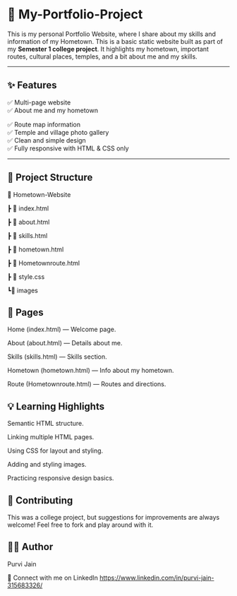 # 🏡 My-Portfolio-Project
This is my personal Portfolio Website, where I share about my skills and information of my Hometown. This is a basic static website built as part of my **Semester 1 college project**. It highlights my hometown, important routes, cultural places, temples, and a bit about me and my skills.

---

## ✨ **Features**

✅ Multi-page website  
✅ About me and my hometown 

✅ Route map information  
✅ Temple and village photo gallery  
✅ Clean and simple design  
✅ Fully responsive with HTML & CSS only

---

## 📂 **Project Structure**

📂 Hometown-Website

┣ 📜 index.html

┣ 📜 about.html

┣ 📜 skills.html

┣ 📜 hometown.html

┣ 📜 Hometownroute.html

┣ 📜 style.css

┗📂 images


## 🚀 Pages
Home (index.html) — Welcome page.

About (about.html) — Details about me.

Skills (skills.html) — Skills section.

Hometown (hometown.html) — Info about my hometown.

Route (Hometownroute.html) — Routes and directions.

## 💡 Learning Highlights
Semantic HTML structure.

Linking multiple HTML pages.

Using CSS for layout and styling.

Adding and styling images.

Practicing responsive design basics.

## 🤝 Contributing
This was a college project, but suggestions for improvements are always welcome!
Feel free to fork and play around with it.

## 👩‍💻 Author
Purvi Jain

📌 Connect with me on LinkedIn
https://www.linkedin.com/in/purvi-jain-315683326/

